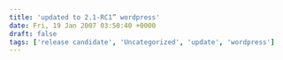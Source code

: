 ```yaml
---
title: 'updated to 2.1-RC1” wordpress'
date: Fri, 19 Jan 2007 03:50:40 +0000
draft: false
tags: ['release candidate', 'Uncategorized', 'update', 'wordpress']
---
```


